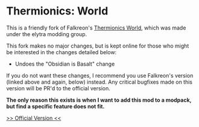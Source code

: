 # Thermionics: World

This is a friendly fork of Falkreon's [Thermionics World](https://github.com/elytra/ThermionicsWorld), which was made under the elytra modding group.

This fork makes no major changes, but is kept online for those who might be interested in the changes detailed below:
 * Undoes the "Obsidian is Basalt" change
 
If you do not want these changes, I recommend you use Falkreon's version (linked above and again, below) instead.
Any critical bugfixes made on this version will be PR'd to the official version. 

**The only reason this exists is when I want to add this mod to a modpack, but find a specific feature does not fit.** 

[>> Official Version <<](https://github.com/elytra/ThermionicsWorld)
